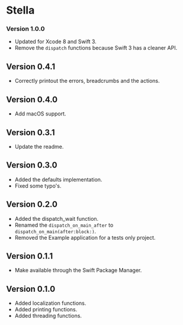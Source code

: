 # Stella

### Version 1.0.0

- Updated for Xcode 8 and Swift 3.
- Remove the `dispatch` functions because Swift 3 has a cleaner API.

## Version 0.4.1

- Correctly printout the errors, breadcrumbs and the actions.

## Version 0.4.0

- Add macOS support.

## Version 0.3.1

- Update the readme.

## Version 0.3.0

- Added the defaults implementation.
- Fixed some typo's.

## Version 0.2.0

- Added the dispatch_wait function.
- Renamed the `dispatch_on_main_after` to `dispatch_on_main(after:block:)`.
- Removed the Example application for a tests only project.

## Version 0.1.1

- Make available through the Swift Package Manager.

## Version 0.1.0

- Added localization functions.
- Added printing functions.
- Added threading functions.
